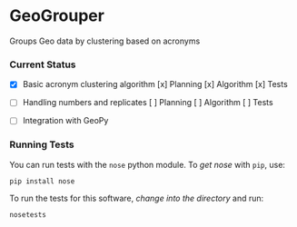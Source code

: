 # GeoGrouper
Groups Geo data by clustering based on acronyms

### Current Status

- [x] Basic acronym clustering algorithm
	[x] Planning
	[x] Algorithm
	[x] Tests
- [ ] Handling numbers and replicates
	[ ] Planning
	[ ] Algorithm
	[ ] Tests
- [ ] Integration with GeoPy


### Running Tests

You can run tests with the `nose` python module. To *get nose* with `pip`, use:

    pip install nose

To run the tests for this software, *change into the directory* and run:

	nosetests
